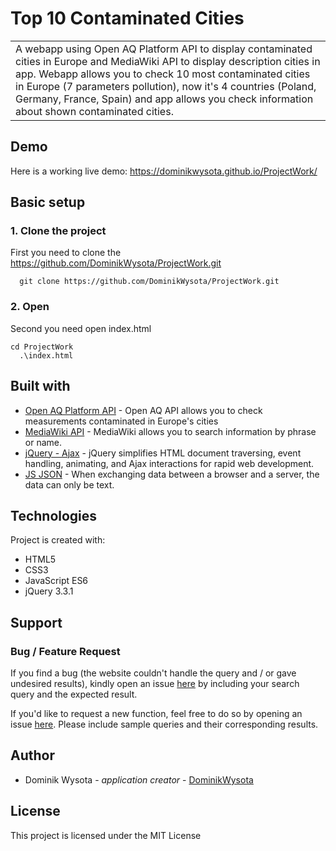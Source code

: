 # Top 10 Contaminated Cities
<table>
<tr>
<td>
  A webapp using Open AQ Platform API to display contaminated cities in Europe and MediaWiki API to display description 
  cities in app. Webapp allows you to check 10 most contaminated cities in Europe (7 parameters pollution), now it's 4 
  countries (Poland, Germany, France, Spain) and app allows you check information about shown contaminated cities.
</td>
</tr>
</table>

## Demo

Here is a working live demo: https://dominikwysota.github.io/ProjectWork/

## Basic setup

### 1. Clone the project
First you need to clone the https://github.com/DominikWysota/ProjectWork.git
```
  git clone https://github.com/DominikWysota/ProjectWork.git
```
### 2. Open
Second you need open index.html
```
cd ProjectWork
  .\index.html
```


## Built with

- [Open AQ Platform API](https://docs.openaq.org/#api-_) - Open AQ API allows you to check measurements contaminated in Europe's
cities
- [MediaWiki API](https://www.mediawiki.org/wiki/API:Query) - MediaWiki allows you to search information by phrase or name.
- [jQuery - Ajax](http://www.w3schools.com/jquery/jquery_ref_ajax.asp) - jQuery simplifies HTML document traversing,
event handling, animating, and Ajax interactions for rapid web development.
- [JS JSON](https://www.w3schools.com/js/js_json_intro.asp) - When exchanging data between a browser and a server,
the data can only be text.

## Technologies

Project is created with:
- HTML5
- CSS3
- JavaScript ES6
- jQuery 3.3.1

## Support

### Bug / Feature Request

If you find a bug (the website couldn't handle the query and / or gave undesired results), 
kindly open an issue [here](https://github.com/DominikWysota/ProjectWork/issues/new) by including your 
search query and the expected result.

If you'd like to request a new function, feel free to do so by opening an
issue [here](https://github.com/DominikWysota/ProjectWork/issues/new). 
Please include sample queries and their corresponding results.

## Author

- Dominik Wysota - *application creator* - [DominikWysota](https://github.com/DominikWysota)

## License

This project is licensed under the MIT License
